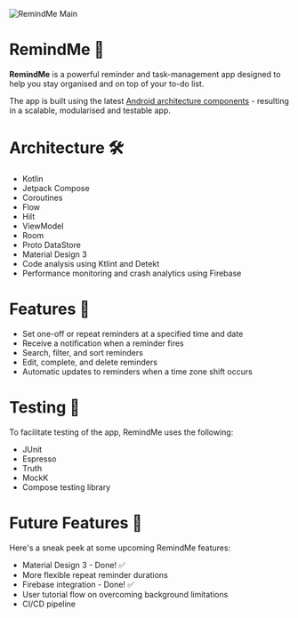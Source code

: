 ![RemindMe Main](https://user-images.githubusercontent.com/73708076/207454305-b870d65b-6065-4af2-ae4c-0ae64c1e6adc.png)

# RemindMe 🔔
**RemindMe** is a powerful reminder and task-management app designed to help you stay organised and on top of your to-do list.

The app is built using the latest [Android architecture components](https://developer.android.com/topic/architecture/recommendations) - resulting in a scalable, modularised and testable app.

# Architecture 🛠
- Kotlin
- Jetpack Compose
- Coroutines
- Flow
- Hilt
- ViewModel
- Room
- Proto DataStore
- Material Design 3
- Code analysis using Ktlint and Detekt
- Performance monitoring and crash analytics using Firebase

# Features 📱
 - Set one-off or repeat reminders at a specified time and date
 - Receive a notification when a reminder fires
 - Search, filter, and sort reminders
 - Edit, complete, and delete reminders
 - Automatic updates to reminders when a time zone shift occurs

# Testing 🧪
To facilitate testing of the app, RemindMe uses the following:
 - JUnit
 - Espresso
 - Truth
 - MockK
 - Compose testing library

# Future Features 🔮
Here's a sneak peek at some upcoming RemindMe features:
 - Material Design 3 - Done! ✅
 - More flexible repeat reminder durations
 - Firebase integration - Done! ✅
 - User tutorial flow on overcoming background limitations
 - CI/CD pipeline
